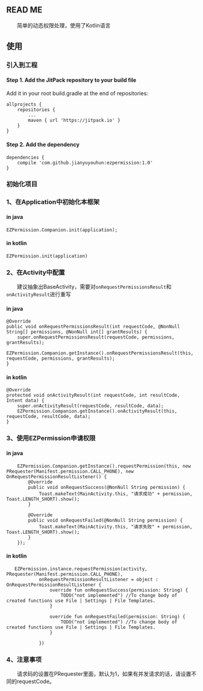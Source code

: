 ## READ ME ##

　　简单的动态权限处理，使用了Kotlin语言

## 使用 ##

### 引入到工程 ###

#### Step 1. Add the JitPack repository to your build file

Add it in your root build.gradle at the end of repositories:

	allprojects {
		repositories {
			...
			maven { url 'https://jitpack.io' }
		}
	}

#### Step 2. Add the dependency ####

	dependencies {
    	compile 'com.github.jianyuyouhun:ezpermission:1.0'
	}

### 初始化项目 ###

### 1、在Application中初始化本框架 ####

#### in java

	EZPermission.Companion.init(application);

#### in kotlin

	EZPermission.init(application)

### 2、在Activity中配置 ###

　　建议抽象出BaseActivity，需要对`onRequestPermissionsResult`和`onActivityResult`进行重写

#### in java ####

    @Override
    public void onRequestPermissionsResult(int requestCode, @NonNull String[] permissions, @NonNull int[] grantResults) {
        super.onRequestPermissionsResult(requestCode, permissions, grantResults);
        EZPermission.Companion.getInstance().onRequestPermissionsResult(this, requestCode, permissions, grantResults);
    }

#### in kotlin ####

    @Override
    protected void onActivityResult(int requestCode, int resultCode, Intent data) {
        super.onActivityResult(requestCode, resultCode, data);
        EZPermission.Companion.getInstance().onActivityResult(this, requestCode, resultCode, data);
    }

### 3、使用EZPermission申请权限 ###

#### in java ####

		EZPermission.Companion.getInstance().requestPermission(this, new PRequester(Manifest.permission.CALL_PHONE), new OnRequestPermissionResultListener() {
            @Override
            public void onRequestSuccess(@NonNull String permission) {
                Toast.makeText(MainActivity.this, "请求成功" + permission, Toast.LENGTH_SHORT).show();
            }

            @Override
            public void onRequestFailed(@NonNull String permission) {
                Toast.makeText(MainActivity.this, "请求失败" + permission, Toast.LENGTH_SHORT).show();
            }
        });

#### in kotlin ####

       EZPermission.instance.requestPermission(activity, PRequester(Manifest.permission.CALL_PHONE),
                onRequestPermissionResultListener = object : OnRequestPermissionResultListener {
                    override fun onRequestSuccess(permission: String) {
                        TODO("not implemented") //To change body of created functions use File | Settings | File Templates.
                    }

                    override fun onRequestFailed(permission: String) {
                        TODO("not implemented") //To change body of created functions use File | Settings | File Templates.
                    }

                })

### 4、注意事项 ###

　　请求码的设置在PRequester里面，默认为1，如果有并发请求的话，请设置不同的requestCode。
